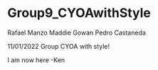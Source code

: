 # Group9_CYOAwithStyle
Rafael Manzo
Maddie Gowan
Pedro Castaneda

11/01/2022
Group CYOA with style!


I am now here -Ken